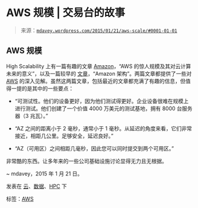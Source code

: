 <!--yml

类别：未分类

日期：2024 年 05 月 18 日 05:44:23

-->

# AWS 规模 | 交易台的故事

> 来源：[`mdavey.wordpress.com/2015/01/21/aws-scale/#0001-01-01`](https://mdavey.wordpress.com/2015/01/21/aws-scale/#0001-01-01)

## AWS 规模

High Scalability 上有一篇有趣的文章 [Amazon](http://highscalability.com/blog/2015/1/12/the-stunning-scale-of-aws-and-what-it-means-for-the-future-o.html)，“AWS 的惊人规模及其对云计算未来的意义”，以及一篇较早的 [文章](http://highscalability.com/amazon-architecture)，“Amazon 架构”。两篇文章都提供了一些对 [AWS](http://www.enterprisetech.com/2014/11/14/rare-peek-massive-scale-aws/) 的深入见解。虽然这两篇文章，包括最近的文章都充满了有趣的信息，但值得一提的是其中的一些要点：

+   “可测试性。他们的设备更好，因为他们测试得更好。企业设备很难在规模上进行测试。他们创建了一个价值 4000 万美元的测试基地，拥有 8000 台服务器（3 兆瓦）。”

+   “AZ 之间的距离小于 2 毫秒，通常小于 1 毫秒。从延迟的角度来看，它们非常接近，相距几公里。足够安全，延迟良好。”

+   “AZ（可用区）之间相距几毫秒，因此您可以同时提交到两个可用区。”

非常酷的东西。让多年来的一些公司基础设施讨论显得无力且无根据。

~ mdavey，2015 年 1 月 21 日。

发表在 [云](https://mdavey.wordpress.com/category/hpc/cloud/)、[数据](https://mdavey.wordpress.com/category/data/)、[HPC](https://mdavey.wordpress.com/category/hpc/) 下

标签：[AWS](https://mdavey.wordpress.com/tag/aws/)

